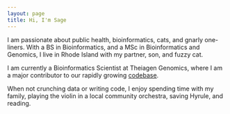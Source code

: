 ```yaml
---
layout: page
title: Hi, I'm Sage
---
```


I am passionate about public health, bioinformatics, cats, and gnarly one-liners. With a BS in Bioinformatics, and a MSc in Bioinformatics and Genomics, I live in Rhode Island with my partner, son, and fuzzy cat. 

I am currently a Bioinformatics Scientist at Theiagen Genomics, where I am a major contributor to our rapidly growing [codebase](https://www.github.com/theiagen).

When not crunching data or writing code, I enjoy spending time with my family, playing the violin in a local community orchestra, saving Hyrule, and reading.
